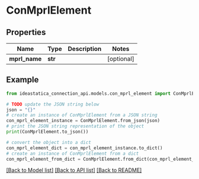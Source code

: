 # ConMprlElement


## Properties

Name | Type | Description | Notes
------------ | ------------- | ------------- | -------------
**mprl_name** | **str** |  | [optional] 

## Example

```python
from ideastatica_connection_api.models.con_mprl_element import ConMprlElement

# TODO update the JSON string below
json = "{}"
# create an instance of ConMprlElement from a JSON string
con_mprl_element_instance = ConMprlElement.from_json(json)
# print the JSON string representation of the object
print(ConMprlElement.to_json())

# convert the object into a dict
con_mprl_element_dict = con_mprl_element_instance.to_dict()
# create an instance of ConMprlElement from a dict
con_mprl_element_from_dict = ConMprlElement.from_dict(con_mprl_element_dict)
```
[[Back to Model list]](../README.md#documentation-for-models) [[Back to API list]](../README.md#documentation-for-api-endpoints) [[Back to README]](../README.md)



